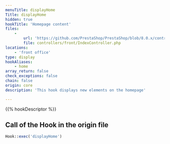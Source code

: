 ```yaml
---
menuTitle: displayHome
Title: displayHome
hidden: true
hookTitle: 'Homepage content'
files:
    -
        url: 'https://github.com/PrestaShop/PrestaShop/blob/8.0.x/controllers/front/IndexController.php'
        file: controllers/front/IndexController.php
locations:
    - 'front office'
type: display
hookAliases:
    - home
array_return: false
check_exceptions: false
chain: false
origin: core
description: 'This hook displays new elements on the homepage'

---
```


{{% hookDescriptor %}}

## Call of the Hook in the origin file

```php
Hook::exec('displayHome')
```
